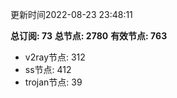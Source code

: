 更新时间2022-08-23 23:48:11

**总订阅: 73**
**总节点: 2780**
**有效节点: 763**
- v2ray节点: 312
- ss节点: 412
- trojan节点: 39
